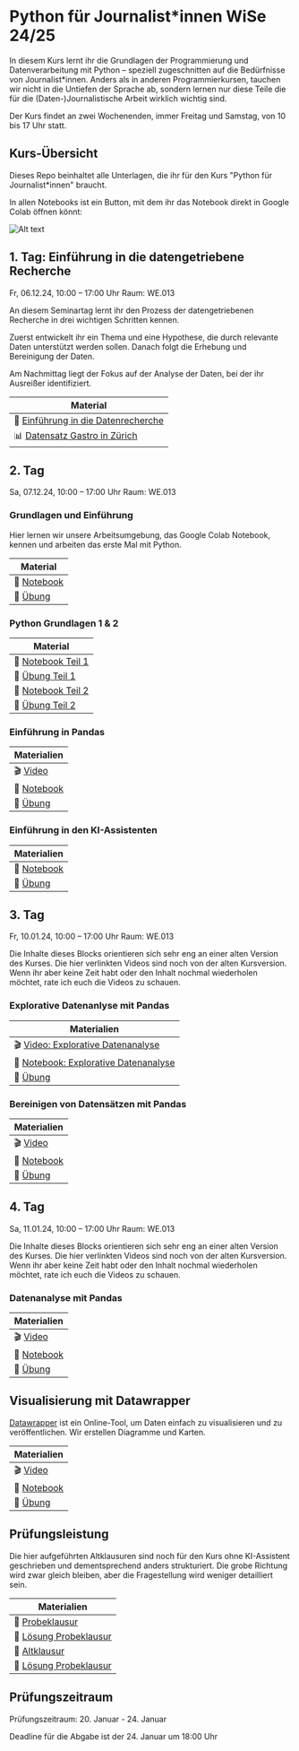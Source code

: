 # Python für Journalist\*innen WiSe 24/25

In diesem Kurs lernt ihr die Grundlagen der Programmierung und Datenverarbeitung mit Python – speziell zugeschnitten auf die Bedürfnisse von Journalist\*innen. Anders als in anderen Programmierkursen, tauchen wir nicht in die Untiefen der Sprache ab, sondern lernen nur diese Teile die für die (Daten-)Journalistische Arbeit wirklich wichtig sind.

Der Kurs findet an zwei Wochenenden, immer Freitag und Samstag, von 10 bis 17 Uhr statt.


## Kurs-Übersicht

Dieses Repo beinhaltet alle Unterlagen, die ihr für den Kurs "Python für Journalist*innen" braucht.

In allen Notebooks ist ein Button, mit dem ihr das Notebook direkt in Google Colab öffnen könnt:

![Alt text](assets/Screenshot%20from%202023-03-04%2017-15-22.png)

## 1. Tag: Einführung in die datengetriebene Recherche

Fr, 06.12.24, 10:00 – 17:00 Uhr
Raum: WE.013

An diesem Seminartag lernt ihr den Prozess der datengetriebenen Recherche in drei wichtigen Schritten kennen.

Zuerst entwickelt ihr ein Thema und eine Hypothese, die durch relevante Daten unterstützt werden sollen. Danach folgt die Erhebung und Bereinigung der Daten.

Am Nachmittag liegt der Fokus auf der Analyse der Daten, bei der ihr Ausreißer identifiziert.

| Material                                                                                                                                              |
|-------------------------------------------------------------------------------------------------------------------------------------------------------|
| :green_book: [Einführung in die Datenrecherche](https://docs.google.com/presentation/d/1EpJKTghAJyMHZKtsIZ977h22vM38aj1WSTt2HfWBEdY/edit?usp=sharing) |
| :bar_chart: [Datensatz Gastro in Zürich](https://docs.google.com/spreadsheets/d/1vtizSKxRLZXkANkqRQ5yQapnJBDetXM5SzyM3Amf-Go/edit?usp=sharing)        |


## 2. Tag
Sa, 07.12.24, 10:00 – 17:00 Uhr
Raum: WE.013

### Grundlagen und Einführung

Hier lernen wir unsere Arbeitsumgebung, das Google Colab Notebook, kennen und arbeiten das erste Mal mit Python.

| Material                                                     | 
|--------------------------------------------------------------|
| :green_book: [Notebook](lessons/EinführungGoogleColab.ipynb) |
| :blue_book: [Übung](exercises/Einführung.ipynb)              |

### Python Grundlagen 1 & 2

| Material                                                             | 
|----------------------------------------------------------------------|
| :green_book: [Notebook Teil 1](lessons/EinführungPython.ipynb)       |
| :blue_book: [Übung Teil 1](exercises/UebungEinfuehrungPython1.ipynb) |
| :green_book: [Notebook Teil 2](lessons/EinführungPython2.ipynb)      |
| :blue_book: [Übung Teil 2](exercises/UebungEinfuehrungPython2.ipynb) |

### Einführung in Pandas

| Materialien                                              | 
|----------------------------------------------------------|
| :clapper: [Video](https://youtu.be/T0D1jA80qSw)          |
| :green_book: [Notebook](lessons/Pandas.ipynb)            | 
| :blue_book: [Übung](exercises/UebungPandas.ipynb) |

### Einführung in den KI-Assistenten

| Materialien                                             | 
|---------------------------------------------------------|
| :green_book: [Notebook](lessons/AI_Assistant.ipynb)     | 
| :blue_book: [Übung](exercises/UebungAI_Assistant.ipynb) |


## 3. Tag
Fr, 10.01.24, 10:00 – 17:00 Uhr
Raum: WE.013

Die Inhalte dieses Blocks orientieren sich sehr eng an einer alten Version des Kurses. Die hier verlinkten Videos
sind noch von der alten Kursversion. Wenn ihr aber keine Zeit habt oder den Inhalt nochmal wiederholen möchtet,
rate ich euch die Videos zu schauen.

### Explorative Datenanlyse mit Pandas

| Materialien                                                                            | 
|----------------------------------------------------------------------------------------|
| :clapper: [Video: Explorative Datenanalyse](https://youtu.be/dpNbiX4NbcU)             |
| :green_book: [Notebook: Explorative Datenanalyse](lessons/PandasDataExploration.ipynb) | 
| :blue_book: [Übung](exercises/UebungExplorativeAnalyse.ipynb)                          |


### Bereinigen von Datensätzen mit Pandas

| Materialien                                                   | 
|---------------------------------------------------------------|
| :clapper: [Video](https://youtu.be/QJ9Gim1yAxU)               |
| :green_book: [Notebook](lessons/PandasDataCleaning.ipynb)    | 
| :blue_book: [Übung](exercises/UebungDataCleaningPandas.ipynb) |

## 4. Tag

Sa, 11.01.24, 10:00 – 17:00 Uhr
Raum: WE.013

Die Inhalte dieses Blocks orientieren sich sehr eng an einer alten Version des Kurses. Die hier verlinkten Videos
sind noch von der alten Kursversion. Wenn ihr aber keine Zeit habt oder den Inhalt nochmal wiederholen möchtet,
rate ich euch die Videos zu schauen.

### Datenanalyse mit Pandas

| Materialien                                               | 
|-----------------------------------------------------------|
| :clapper: [Video](https://youtu.be/Cn8XEW_2-aI)           |
| :green_book: [Notebook](lessons/PandasDatenAnalyse.ipynb) | 
| :blue_book: [Übung](exercises/UebungDatenAnalyse.ipynb)   |


## Visualisierung mit Datawrapper

[Datawrapper](https://www.datawrapper.de/) ist ein Online-Tool, um Daten einfach zu visualisieren und zu veröffentlichen. Wir erstellen Diagramme und Karten.

| Materialien                                                         | 
|---------------------------------------------------------------------|
| :clapper: [Video](https://youtu.be/TKy-VcVseRo)                    |
| :green_book: [Notebook](lessons/VisualisierungDatawrapper.ipynb)    | 
| :blue_book: [Übung](exercises/ÜbungVisualisierungDatawrapper.ipynb) |


## Prüfungsleistung

Die hier aufgeführten Altklausuren sind noch für den Kurs ohne KI-Assistent geschrieben und dementsprechend
anders strukturiert. Die grobe Richtung wird zwar gleich bleiben, aber die Fragestellung wird weniger detailliert sein.

| Materialien                                                                         | 
|-------------------------------------------------------------------------------------|
| 📕 [Probeklausur](exercises/ProbeklausurFahrradMUC.ipynb)                          |
| 📖 [Lösung Probeklausur](exercises/solutions/ProbeklausurFahrradMUC_Solution.ipynb) |
| 📕 [Altklausur](exercises/PruefungsleistungPfJ23.ipynb)                             |
| 📖 [Lösung Probeklausur](exercises/solutions/PrüfungsleistungPfJ23Solution.ipynb)   |


## Prüfungszeitraum

Prüfungszeitraum:
20. Januar - 24. Januar

Deadline für die Abgabe ist der 24. Januar um 18:00 Uhr
